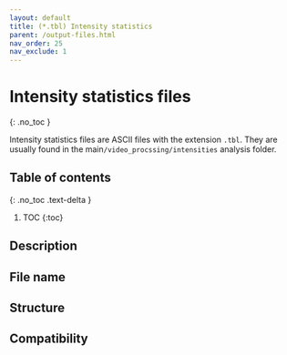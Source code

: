 ```yaml
---
layout: default
title: (*.tbl) Intensity statistics
parent: /output-files.html
nav_order: 25
nav_exclude: 1
---
```



# Intensity statistics files
{: .no_toc }

Intensity statistics files are ASCII files with the extension `.tbl`. They are usually found in the main`/video_procssing/intensities` analysis folder.

## Table of contents
{: .no_toc .text-delta }

1. TOC
{:toc}

## Description

## File name

## Structure

## Compatibility
